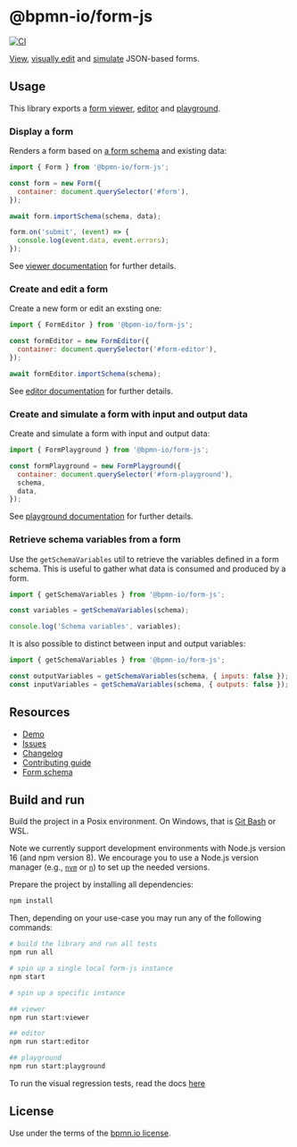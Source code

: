 # @bpmn-io/form-js

[![CI](https://github.com/bpmn-io/form-js/workflows/CI/badge.svg)](https://github.com/bpmn-io/form-js/actions?query=workflow%3ACI)

[View](./packages/form-js-viewer), [visually edit](./packages/form-js-editor) and [simulate](./packages/form-js-playground/) JSON-based forms.

## Usage

This library exports a [form viewer](./packages/form-js-viewer), [editor](./packages/form-js-editor) and [playground](./packages/form-js-playground).

### Display a form <a id="viewer" />

Renders a form based on [a form schema](./docs/FORM_SCHEMA.md) and existing data:

```javascript
import { Form } from '@bpmn-io/form-js';

const form = new Form({
  container: document.querySelector('#form'),
});

await form.importSchema(schema, data);

form.on('submit', (event) => {
  console.log(event.data, event.errors);
});
```

See [viewer documentation](./packages/form-js-viewer) for further details.

### Create and edit a form <a id="builder" />

Create a new form or edit an exsting one:

```javascript
import { FormEditor } from '@bpmn-io/form-js';

const formEditor = new FormEditor({
  container: document.querySelector('#form-editor'),
});

await formEditor.importSchema(schema);
```

See [editor documentation](./packages/form-js-editor) for further details.

### Create and simulate a form with input and output data <a id="playground" />

Create and simulate a form with input and output data:

```javascript
import { FormPlayground } from '@bpmn-io/form-js';

const formPlayground = new FormPlayground({
  container: document.querySelector('#form-playground'),
  schema,
  data,
});
```

See [playground documentation](./packages/form-js-playground) for further details.

### Retrieve schema variables from a form

Use the `getSchemaVariables` util to retrieve the variables defined in a form schema. This is useful to gather what data is consumed and produced by a form.

```javascript
import { getSchemaVariables } from '@bpmn-io/form-js';

const variables = getSchemaVariables(schema);

console.log('Schema variables', variables);
```

It is also possible to distinct between input and output variables:

```javascript
import { getSchemaVariables } from '@bpmn-io/form-js';

const outputVariables = getSchemaVariables(schema, { inputs: false });
const inputVariables = getSchemaVariables(schema, { outputs: false });
```

## Resources

- [Demo](https://demo.bpmn.io/form)
- [Issues](https://github.com/bpmn-io/form-js/issues)
- [Changelog](./packages/form-js/CHANGELOG.md)
- [Contributing guide](https://github.com/bpmn-io/.github/blob/master/.github/CONTRIBUTING.md#create-a-pull-request)
- [Form schema](./docs/FORM_SCHEMA.md)

## Build and run

Build the project in a Posix environment. On Windows, that is [Git Bash](https://gitforwindows.org/) or WSL.

Note we currently support development environments with Node.js version 16 (and npm version 8). We encourage you to use a Node.js version manager (e.g., [`nvm`](https://github.com/nvm-sh/nvm) or [`n`](https://github.com/tj/n)) to set up the needed versions.

Prepare the project by installing all dependencies:

```sh
npm install
```

Then, depending on your use-case you may run any of the following commands:

```sh
# build the library and run all tests
npm run all

# spin up a single local form-js instance
npm start

# spin up a specific instance

## viewer
npm run start:viewer

## editor
npm run start:editor

## playground
npm run start:playground
```

To run the visual regression tests, read the docs [here](./e2e/README.md)

## License

Use under the terms of the [bpmn.io license](http://bpmn.io/license).
